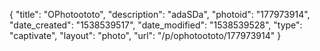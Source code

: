 {
    "title": "OPhotoototo",
    "description": "adaSDa",
    "photoid": "177973914",
    "date_created": "1538539517",
    "date_modified": "1538539528",
    "type": "captivate",
    "layout": "photo",
    "url": "\/p\/ophotoototo\/177973914"
}